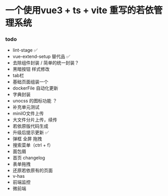 # 一个使用vue3 + ts + vite 重写的若依管理系统

### todo

- lint-stage  ✅
- vue-extend-setup 替代品 ✅
- 去除组件封装 / 简单的统一封装？
- 黑暗按钮 样式修改
- tab栏
- 基础页面组装一个
- dockerFile 自动化更新
- 字典封装
- unocss 的图标功能 ？
- 补充单元测试
- miniIO文件上传
- 大文件分片上传，续传
- 若依原版代码生成
- 升级后提示更新  ✅
- 弹框 全屏 拖拽
- 搜索菜单（ctrl + f）
- 面包屑
- 首页 changelog
- 表单拖拽
- 还原若依原有的页面
- v-has
- 前端监控
- 微前端
